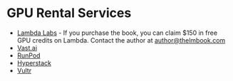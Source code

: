 # GPU Rental Services

- [Lambda Labs](https://lambdalabs.com/) - If you purchase the book, you can claim $150 in free GPU credits on Lambda. Contact the author at author@thelmbook.com
- [Vast.ai](https://vast.ai/)
- [RunPod](https://www.runpod.io/)
- [Hyperstack](https://www.hyperstack.cloud/)
- [Vultr](https://www.vultr.com/)
